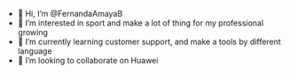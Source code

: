 - 👋 Hi, I’m @FernandaAmayaB
- 👀 I’m interested in sport and make a lot of thing for my professional growing
- 🌱 I’m currently learning customer support, and make a tools by different language
- 💞️ I’m looking to collaborate on Huawei



<!---
FernandaAmayaB/FernandaAmayaB is a ✨ special ✨ repository because its `README.md` (this file) appears on your GitHub profile.
You can click the Preview link to take a look at your changes.
--->
